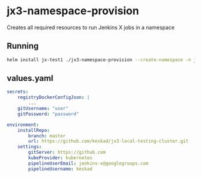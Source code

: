 # jx3-namespace-provision
Creates all required resources to run Jenkins X jobs in a namespace

Running
-------

```bash
helm install jx-test1 ./jx3-namespace-provision --create-namespace -n jx-test1 --values ./values.yaml
```

values.yaml
-----------

```yaml
secrets:
    registryDockerConfigJson: |
        ...
    gitUsername: "user"
    gitPassword: "password"

environment:
    installRepo:
        branch: master
        url: https://github.com/keskad/jx3-local-testing-cluster.git
    settings:
        gitServer: https://github.com
        kubeProvider: kubernetes
        pipelineUserEmail: jenkins-x@googlegroups.com
        pipelineUsername: keskad
```

